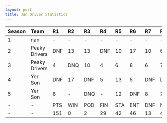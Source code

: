```yaml
---
layout: post 
title: Jan Driver Statistics
--- 
```


| Season   | Team          | R1   | R2   | R3   | R4   | R5   | R6   | R7   | R8   | R9   | R10   | R11   | R12   | Pts   | Pos   |
|:---------|:--------------|:-----|:-----|:-----|:-----|:-----|:-----|:-----|:-----|:-----|:------|:------|:------|:------|:------|
| 1        | nan           | -    | -    | -    | -    | -    | -    | -    | -    | -    | -     | -     | -     | -     | -     |
| 2        | Peaky Drivers | DNF  | 13   | 13   | DNF  | 10   | 17   | 10   | 6    | DNF  | DNF   | 12    | DNF   | 8     | 21    |
| 3        | Peaky Drivers | 4    | DNQ  | 10   | 4    | 6    | 8    | 6    | 7    | DNF  | DNF   | 9     | 7     | 60    | 6     |
| 4        | Yer Son       | DNF  | 17   | DNF  | 5    | 13   | 5    | DNF  | DNF  | 14   | 7     | DNQ   | 9     | 24    | 12    |
| 5        | Yer Son       | 6    | -    | DNQ  | -    | 12   | DNF  | 8    | 7    | DNF  | DNQ   | 3     | 3     | 55    | 10    |
| -        | -             | PTS  | WIN  | POD  | FIN  | STA  | ENT  | DNF  | NET  | DNQ  | %Fin  | PPR   | BST   | CHA   | RNK   |
| -        | -             | 151  | 0    | 2    | 29   | 42   | 46   | 13   | 41   | 4    | 69    | 3.28  | 3     | 0     | 12    |